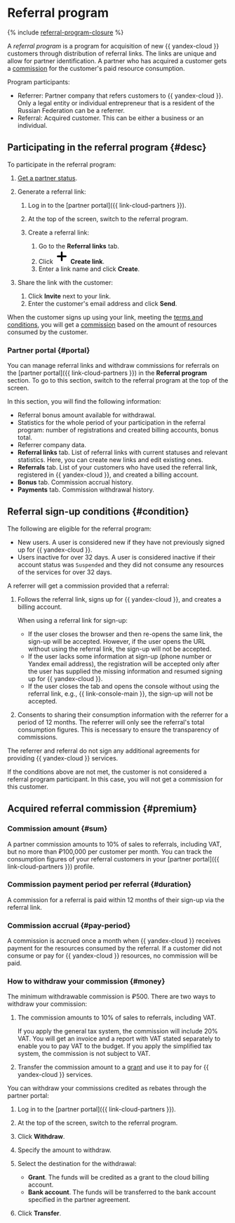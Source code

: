 # Referral program

{% include [referral-program-closure](../../_includes/partner/referral-program-closure.md) %}

A _referral program_ is a program for acquisition of new {{ yandex-cloud }} customers through distribution of referral links. The links are unique and allow for partner identification. A partner who has acquired a customer gets a [commission](#sum) for the customer's paid resource consumption.

Program participants:

* Referrer: Partner company that refers customers to {{ yandex-cloud }}. Only a legal entity or individual entrepreneur that is a resident of the Russian Federation can be a referrer.
* Referral: Acquired customer. This can be either a business or an individual.

## Participating in the referral program {#desc}

To participate in the referral program:

1. [Get a partner status](../quickstart.md).
1. Generate a referral link:

   1. Log in to the [partner portal]({{ link-cloud-partners }}).
   1. At the top of the screen, switch to the referral program.
   1. Create a referral link:

      1. Go to the **Referral links** tab.
      1. Click ![image](../../_assets/plus-sign.svg) **Create link**.
      1. Enter a link name and click **Create**.

1. Share the link with the customer:

   1. Click **Invite** next to your link.
   1. Enter the customer's email address and click **Send**.

When the customer signs up using your link, meeting the [terms and conditions](#condition), you will get a [commission](#premium) based on the amount of resources consumed by the customer.

### Partner portal {#portal}

You can manage referral links and withdraw commissions for referrals on the [partner portal]({{ link-cloud-partners }}) in the **Referral program** section. To go to this section, switch to the referral program at the top of the screen.

In this section, you will find the following information:

* Referral bonus amount available for withdrawal.
* Statistics for the whole period of your participation in the referral program: number of registrations and created billing accounts, bonus total.
* Referrer company data.
* **Referral links** tab. List of referral links with current statuses and relevant statistics. Here, you can create new links and edit existing ones.
* **Referrals** tab. List of your customers who have used the referral link, registered in {{ yandex-cloud }}, and created a billing account.
* **Bonus** tab. Commission accrual history.
* **Payments** tab. Commission withdrawal history.

## Referral sign-up conditions {#condition}

The following are eligible for the referral program:

* New users. A user is considered new if they have not previously signed up for {{ yandex-cloud }}.
* Users inactive for over 32 days. A user is considered inactive if their account status was `Suspended` and they did not consume any resources of the services for over 32 days.

A referrer will get a commission provided that a referral:

1. Follows the referral link, signs up for {{ yandex-cloud }}, and creates a billing account.

   When using a referral link for sign-up:

   * If the user closes the browser and then re-opens the same link, the sign-up will be accepted. However, if the user opens the URL without using the referral link, the sign-up will not be accepted.
   * If the user lacks some information at sign-up (phone number or Yandex email address), the registration will be accepted only after the user has supplied the missing information and resumed signing up for {{ yandex-cloud }}.
   * If the user closes the tab and opens the console without using the referral link, e.g., {{ link-console-main }}, the sign-up will not be accepted.

1. Consents to sharing their consumption information with the referrer for a period of 12 months. The referrer will only see the referral's total consumption figures. This is necessary to ensure the transparency of commissions.

The referrer and referral do not sign any additional agreements for providing {{ yandex-cloud }} services.

If the conditions above are not met, the customer is not considered a referral program participant. In this case, you will not get a commission for this customer.

## Acquired referral commission {#premium}

### Commission amount {#sum}

A partner commission amounts to 10% of sales to referrals, including VAT, but no more than ₽100,000 per customer per month. You can track the consumption figures of your referral customers in your [partner portal]({{ link-cloud-partners }}) profile.

### Commission payment period per referral {#duration}

A commission for a referral is paid within 12 months of their sign-up via the referral link.

### Commission accrual {#pay-period}

A commission is accrued once a month when {{ yandex-cloud }} receives payment for the resources consumed by the referral. If a customer did not consume or pay for {{ yandex-cloud }} resources, no commission will be paid.

### How to withdraw your commission {#money}

The minimum withdrawable commission is ₽500. There are two ways to withdraw your commission:

1. The commission amounts to 10% of sales to referrals, including VAT.

   If you apply the general tax system, the commission will include 20% VAT. You will get an invoice and a report with VAT stated separately to enable you to pay VAT to the budget.
   If you apply the simplified tax system, the commission is not subject to VAT.

1. Transfer the commission amount to a [grant](../../billing/concepts/bonus-account.md) and use it to pay for {{ yandex-cloud }} services.

You can withdraw your commissions credited as rebates through the partner portal:

1. Log in to the [partner portal]({{ link-cloud-partners }}).
1. At the top of the screen, switch to the referral program.
1. Click **Withdraw**.
1. Specify the amount to withdraw.
1. Select the destination for the withdrawal:

   * **Grant**. The funds will be credited as a grant to the cloud billing account.
   * **Bank account**. The funds will be transferred to the bank account specified in the partner agreement.

1. Click **Transfer**.
